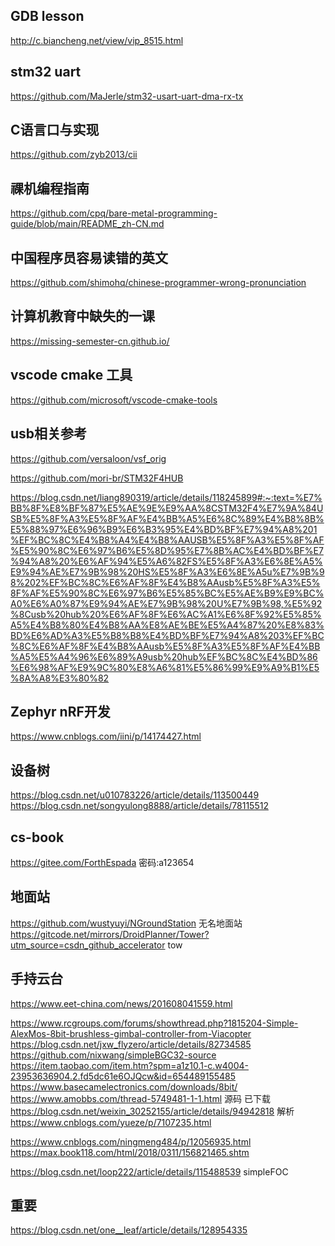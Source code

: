 ## GDB lesson
http://c.biancheng.net/view/vip_8515.html

## stm32 uart
https://github.com/MaJerle/stm32-usart-uart-dma-rx-tx

## C语言口与实现
https://github.com/zyb2013/cii

## 祼机编程指南
https://github.com/cpq/bare-metal-programming-guide/blob/main/README_zh-CN.md

##  中国程序员容易读错的英文
https://github.com/shimohq/chinese-programmer-wrong-pronunciation

## 计算机教育中缺失的一课
https://missing-semester-cn.github.io/

## vscode cmake 工具
https://github.com/microsoft/vscode-cmake-tools

## usb相关参考
https://github.com/versaloon/vsf_orig

https://github.com/mori-br/STM32F4HUB

https://blog.csdn.net/liang890319/article/details/118245899#:~:text=%E7%BB%8F%E8%BF%87%E5%AE%9E%E9%AA%8CSTM32F4%E7%9A%84USB%E5%8F%A3%E5%8F%AF%E4%BB%A5%E6%8C%89%E4%B8%8B%E5%88%97%E6%96%B9%E6%B3%95%E4%BD%BF%E7%94%A8%201%EF%BC%8C%E4%B8%A4%E4%B8%AAUSB%E5%8F%A3%E5%8F%AF%E5%90%8C%E6%97%B6%E5%8D%95%E7%8B%AC%E4%BD%BF%E7%94%A8%20%E6%AF%94%E5%A6%82FS%E5%8F%A3%E6%8E%A5%E9%94%AE%E7%9B%98%20HS%E5%8F%A3%E6%8E%A5u%E7%9B%98%202%EF%BC%8C%E6%AF%8F%E4%B8%AAusb%E5%8F%A3%E5%8F%AF%E5%90%8C%E6%97%B6%E5%85%BC%E5%AE%B9%E9%BC%A0%E6%A0%87%E9%94%AE%E7%9B%98%20U%E7%9B%98,%E5%92%8Cusb%20hub%20%E6%AF%8F%E6%AC%A1%E6%8F%92%E5%85%A5%E4%B8%80%E4%B8%AA%E8%AE%BE%E5%A4%87%20%E8%83%BD%E6%AD%A3%E5%B8%B8%E4%BD%BF%E7%94%A8%203%EF%BC%8C%E6%AF%8F%E4%B8%AAusb%E5%8F%A3%E5%8F%AF%E4%BB%A5%E5%A4%96%E6%89%A9usb%20hub%EF%BC%8C%E4%BD%86%E6%98%AF%E9%9C%80%E8%A6%81%E5%86%99%E9%A9%B1%E5%8A%A8%E3%80%82


## Zephyr nRF开发
https://www.cnblogs.com/iini/p/14174427.html

## 设备树
https://blog.csdn.net/u010783226/article/details/113500449
https://blog.csdn.net/songyulong8888/article/details/78115512

## cs-book
https://gitee.com/ForthEspada
密码:a123654


## 地面站
https://github.com/wustyuyi/NGroundStation  无名地面站
https://gitcode.net/mirrors/DroidPlanner/Tower?utm_source=csdn_github_accelerator    tow

## 手持云台
https://www.eet-china.com/news/201608041559.html

https://www.rcgroups.com/forums/showthread.php?1815204-Simple-AlexMos-8bit-brushless-gimbal-controller-from-Viacopter
https://blog.csdn.net/jxw_flyzero/article/details/82734585
https://github.com/nixwang/simpleBGC32-source
https://item.taobao.com/item.htm?spm=a1z10.1-c.w4004-23953636904.2.fd5dc61e6OJQcw&id=654489155485
https://www.basecamelectronics.com/downloads/8bit/
https://www.amobbs.com/thread-5749481-1-1.html    源码    已下载
https://blog.csdn.net/weixin_30252155/article/details/94942818   解析 
https://www.cnblogs.com/yueze/p/7107235.html

https://www.cnblogs.com/ningmeng484/p/12056935.html
https://max.book118.com/html/2018/0311/156821465.shtm

https://blog.csdn.net/loop222/article/details/115488539   simpleFOC




## 重要

https://blog.csdn.net/one__leaf/article/details/128954335


